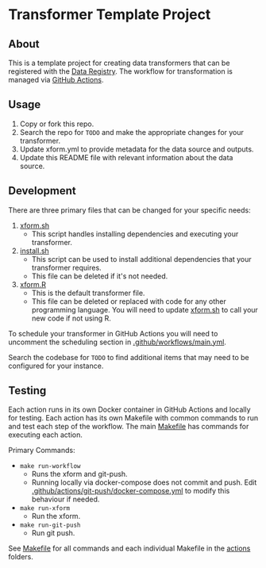# Transformer Template Project

## About

This is a template project for creating data transformers that can be registered with the [Data Registry](https://github.com/covid-open-data/data-registry).
The workflow for transformation is managed via [GitHub Actions](https://github.com/features/actions).

## Usage

1. Copy or fork this repo.
2. Search the repo for `TODO` and make the appropriate changes for your transformer.
3. Update xform.yml to provide metadata for the data source and outputs.
4. Update this README file with relevant information about the data source.

## Development

There are three primary files that can be changed for your specific needs:

1. [xform.sh](src/xform.sh)
   - This script handles installing dependencies and executing your transformer. 
2. [install.sh](src/install.sh) 
   - This script can be used to install additional dependencies that your transformer requires.
   - This file can be deleted if it's not needed.
3. [xform.R](src/xform.R)
   - This is the default transformer file.
   - This file can be deleted or replaced with code for any other programming language. You will need to update [xform.sh](src/xform.sh) to call your new code if not using R. 

To schedule your transformer in GitHub Actions you will need to uncomment the scheduling section in [.github/workflows/main.yml](.github/workflows/main.yml).

Search the codebase for `TODO` to find additional items that may need to be configured for your instance.

## Testing

Each action runs in its own Docker container in GitHub Actions and locally for testing.
Each action has its own Makefile with common commands to run and test each step of the workflow.
The main [Makefile](Makefile) has commands for executing each action.

Primary Commands:
- `make run-workflow`
  - Runs the xform and git-push. 
  - Running locally via docker-compose does not commit and push. Edit [.github/actions/git-push/docker-compose.yml](.github/actions/git-push/docker-compose.yml) to modify this behaviour if needed.
- `make run-xform`
  - Run the xform.
- `make run-git-push`
  - Run git push.

See [Makefile](Makefile) for all commands and each individual Makefile in the [actions](.github/actions) folders.

